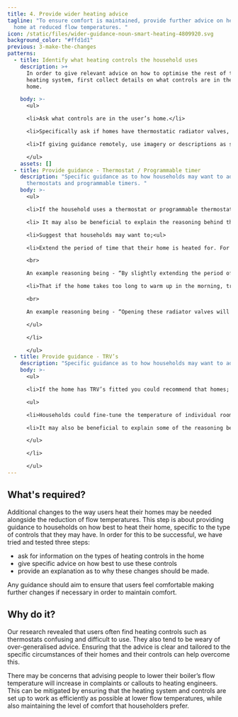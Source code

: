 ```yaml
---
title: 4. Provide wider heating advice
tagline: "To ensure comfort is maintained, provide further advice on heating the
  home at reduced flow temperatures. "
icon: /static/files/wider-guidance-noun-smart-heating-4809920.svg
background_color: "#ffd1d1"
previous: 3-make-the-changes
patterns:
  - title: Identify what heating controls the household uses
    description: >+
      In order to give relevant advice on how to optimise the rest of the
      heating system, first collect details on what controls are in the user’s
      home. 

    body: >-
      <ul>

      <li>Ask what controls are in the user’s home.</li>

      <li>Specifically ask if homes have thermostatic radiator valves, a programmable timer or a thermostat.</li>

      <li>If giving guidance remotely, use imagery or descriptions as some users may not be sure what controls they have in the home. </li>

      </ul>
    assets: []
  - title: Provide guidance - Thermostat / Programmable timer
    description: "Specific guidance as to how households may want to adjust their
      thermostats and programmable timers. "
    body: >-
      <ul>

      <li>If the household uses a thermostat or programmable thermostat & timer. </li>

      <li> It may also be beneficial to explain the reasoning behind these changes.</li>

      <li>Suggest that households may want to;<ul>

      <li>Extend the period of time that their home is heated for. For example, if their heating switches off at night, try setting the heating to come on a little earlier than usual.<br>

      <br>

      An example reasoning being - “By slightly extending the period of time that your heating is on for you are allowing for a more gradual warm-up time. As your boiler should now be running more efficiently it should not increase your bills.”</li>

      <li>That if the home takes too long to warm up in the morning, try reducing the gap between the daytime and night-time temperature on the thermostat. For example, set it only 2 or 3 degrees lower at night than the day temperature. The same principle could be used when you’re out of the house for the day.<br>

      <br>

      An example reasoning being - “Opening these radiator valves will ensure that your radiators remain on until a comfortable temperature has been reached. It should also ensure that your boiler is running as efficiently as possible, as the water returning to your boiler will be cooler.”</li>

      </ul>

      </li>

      </ul>
  - title: Provide guidance - TRV’s
    description: "Specific guidance as to how households may want to adjust their TRV’s. "
    body: >-
      <ul>

      <li>If the home has TRV’s fitted you could recommend that homes;

      <ul>

      <li>Households could fine-tune the temperature of individual rooms with their radiator valves. As the flow temperature is lower it may be best to heat all the rooms in a home evenly, so it may be beneficial to open all of the radiator valves. If some rooms are feeling a little colder, users could turn up the radiator valve in that room. If other rooms are too warm, they can turn it down.</li>

      <li>It may also be beneficial to explain some of the reasoning behind this, for example. “Opening these radiator valves will ensure that your radiators remain on until a comfortable temperature has been reached. It should also ensure that your boiler is running as efficiently as possible, as the water returning to your boiler will be cooler.”</li>

      </ul>

      </li>

      </ul>
---
```

## What's required?

Additional changes to the way users heat their homes may be needed alongside the reduction of flow temperatures. This step is about providing guidance to households on how best to heat their home, specific to the type of controls that they may have. In order for this to be successful, we have tried and tested three steps: 

* ask for information on the types of heating controls in the home
* give specific advice on how best to use these controls
* provide an explanation as to why these changes should be made. 

Any guidance should aim to ensure that users feel comfortable making further changes if necessary in order to maintain comfort.



## Why do it?

Our research revealed that users often find heating controls such as thermostats confusing and difficult to use. They also tend to be weary of over-generalised advice. Ensuring that the advice is clear and tailored to the specific circumstances of their homes and their controls can help overcome this.

There may be concerns that advising people to lower their boiler’s flow temperature will increase in complaints or callouts to heating engineers. This can be mitigated by ensuring that the heating system and controls are set up to work as efficiently as possible at lower flow temperatures, while also maintaining the level of comfort that householders prefer.